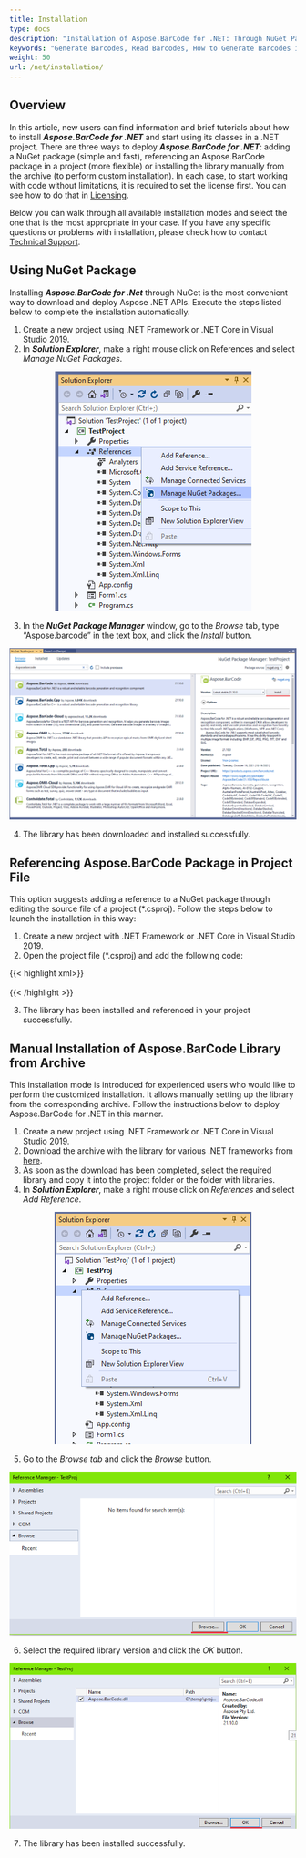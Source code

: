 ```yaml
---
title: Installation
type: docs
description: "Installation of Aspose.BarCode for .NET: Through NuGet Package, Referencing, or Manual Installation"
keywords: "Generate Barcodes, Read Barcodes, How to Generate Barcodes in C# .NET, Install Aspose.BarCode with NuGet, Aspose.BarCode Installation, Install Aspose.BarCode for .NET, C#"
weight: 50
url: /net/installation/
---
```


## **Overview**
In this article, new users can find information and brief tutorials about how to install ***Aspose.BarCode for .NET*** and start using its classes in a .NET project. There are three ways to deploy ***Aspose.BarCode for .NET***: adding a NuGet package (simple and fast), referencing an Aspose.BarCode package in a project (more flexible) or installing the library manually from the archive (to perform custom installation). In each case, to start working with code without limitations, it is required to set the license first. You can see how to do that in [Licensing](/barcode/net/licensing/).  
  
Below you can walk through all available installation modes and select the one that is the most appropriate in your case. If you have any specific questions or problems with installation, please check how to contact [Technical Support](/barcode/net/technical-support/). 

## **Using NuGet Package**
Installing ***Aspose.BarCode for .Net*** through NuGet is the most convenient way to download and deploy Aspose .NET APIs. Execute the steps listed below to complete the installation automatically.
1. Create a new project using .NET Framework or .NET Core in Visual Studio 2019.
2. In ***Solution Explorer***, make a right mouse click on References and select *Manage NuGet Packages*.
  
<p align="center"> <img src="addnuget01.png"> </p>
  
3. In the ***NuGet Package Manager*** window, go to the *Browse* tab, type “Aspose.barcode” in the text box, and click the *Install* button.
  
<p align="center"> <img src="addnuget02.png"> </p>
  
4. The library has been downloaded and installed successfully.

## **Referencing Aspose.BarCode Package in Project File**
This option suggests adding a reference to a NuGet package through editing the source file of a project (*.csproj). Follow the steps below to launch the installation in this way:  
1. Create a new project with .NET Framework or .NET Core in Visual Studio 2019.
2. Open the project file (*.csproj) and add the following code:  
  
{{< highlight xml>}}
<Project Sdk="Microsoft.NET.Sdk">
	<!--Reference to Aspose.Barcode-->
	<ItemGroup>
		<PackageReference Include="Aspose.BarCode" Version="23.3.1" />
	</ItemGroup>	
	<!--Reference to .Net Core libraries if .Net Core application-->
	<ItemGroup Condition="$(DefineConstants.Contains(NETCOREAPP))">
		<PackageReference Include="Aspose.Drawing.Common" Version="23.3.0" />
		<PackageReference Include="System.Text.Encoding.CodePages" Version="7.0.0" />
	</ItemGroup>	
</Project>
{{< /highlight >}}
  
3. The library has been installed and referenced in your project successfully.
  
## **Manual Installation of Aspose.BarCode Library from Archive**
This installation mode is introduced for experienced users who would like to perform the customized installation. It allows manually setting up the library from the corresponding archive. Follow the instructions below to deploy Aspose.BarCode for .NET in this manner.  
1. Create a new project using .NET Framework or .NET Core in Visual Studio 2019.
2. Download the archive with the library for various .NET frameworks from [here](https://downloads.aspose.com/barcode/net).
3. As soon as the download has been completed, select the required library and copy it into the project folder or the folder with libraries.
4. In ***Solution Explorer***, make a right mouse click on *References* and select *Add Reference*.  
   
<p align="center"> <img src="addlib01.png"> </p>  
    
5. Go to the *Browse tab* and click the *Browse* button.  
    
<p align="center"> <img src="addlib02.png"> </p>    
    
6. Select the required library version and click the *OK* button.  
  
<p align="center"> <img src="addlib03.png"> </p>  
    
7. The library has been installed successfully.

